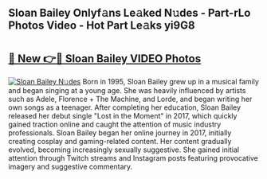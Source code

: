 ## Sloan Bailey Onlyf𝚊ns Le𝚊ked N𝚞des - Part-rLo Photos Video - Hot Part Le𝚊ks yi9G8

# <h2><a href="http://ac41420.deff.icu/?id=Sloan+Bailey">🔗 New 👉🔴 Sloan Bailey VIDEO Photos</a></h2>

[![Sloan Bailey N𝚞des](https://i.imgur.com/rIISA9y.gif)](http://ac41420.deff.icu/?id=Sloan+Bailey)
Born in 1995, Sloan Bailey grew up in a musical family and began singing at a young age. She was heavily influenced by artists such as Adele, Florence + The Machine, and Lorde, and began writing her own songs as a teenager. After completing her education, Sloan Bailey released her debut single "Lost in the Moment" in 2017, which quickly gained traction online and caught the attention of music industry professionals. Sloan Bailey began her online journey in 2017, initially creating cosplay and gaming-related content. Her content gradually evolved, becoming increasingly sexually suggestive. She gained initial attention through Twitch streams and Instagram posts featuring provocative imagery and suggestive commentary.
